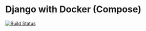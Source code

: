 # Django with Docker (Compose)

[![Build Status](https://travis-ci.org/zkan/django-with-docker.svg?branch=master)](https://travis-ci.org/zkan/django-with-docker)
